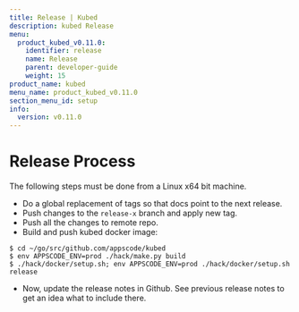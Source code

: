 ```yaml
---
title: Release | Kubed
description: kubed Release
menu:
  product_kubed_v0.11.0:
    identifier: release
    name: Release
    parent: developer-guide
    weight: 15
product_name: kubed
menu_name: product_kubed_v0.11.0
section_menu_id: setup
info:
  version: v0.11.0
---
```


# Release Process

The following steps must be done from a Linux x64 bit machine.

- Do a global replacement of tags so that docs point to the next release.
- Push changes to the `release-x` branch and apply new tag.
- Push all the changes to remote repo.
- Build and push kubed docker image:
```console
$ cd ~/go/src/github.com/appscode/kubed
$ env APPSCODE_ENV=prod ./hack/make.py build
$ ./hack/docker/setup.sh; env APPSCODE_ENV=prod ./hack/docker/setup.sh release
```

- Now, update the release notes in Github. See previous release notes to get an idea what to include there.
